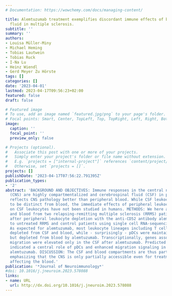 ```yaml
---
# Documentation: https://wowchemy.com/docs/managing-content/

title: Alemtuzumab treatment exemplifies discordant immune effects of blood and cerebrospinal
  fluid in multiple sclerosis.
subtitle: ''
summary: ''
authors:
- Louisa Müller-Miny
- Michael Heming
- Tobias Lautwein
- Tobias Ruck
- I-Na Lu
- Heinz Wiendl
- Gerd Meyer Zu Hörste
tags: []
categories: []
date: '2023-04-01'
lastmod: 2023-04-17T09:56:23+02:00
featured: false
draft: false

# Featured image
# To use, add an image named `featured.jpg/png` to your page's folder.
# Focal points: Smart, Center, TopLeft, Top, TopRight, Left, Right, BottomLeft, Bottom, BottomRight.
image:
  caption: ''
  focal_point: ''
  preview_only: false

# Projects (optional).
#   Associate this post with one or more of your projects.
#   Simply enter your project's folder or file name without extension.
#   E.g. `projects = ["internal-project"]` references `content/project/deep-learning/index.md`.
#   Otherwise, set `projects = []`.
projects: []
publishDate: '2023-04-17T07:56:22.791395Z'
publication_types:
- '2'
abstract: 'BACKGROUND AND OBJECTIVES: Immune responses in the central nervous system
  (CNS) are highly compartmentalized and cerebrospinal fluid (CSF) in particular often
  reflects CNS pathology better than peripheral blood. While CSF leukocytes are known
  to be distinct from blood, the immediate effects of peripheral leukocyte depletion
  on CSF leukocytes have not been studied in humans. METHODS: We here analyzed CSF
  and blood from two relapsing-remitting multiple sclerosis (RRMS) patients early
  after peripheral leukocyte depletion with the anti-CD52 antibody alemtuzumab compared
  to untreated RRMS and control patients using single cell RNA-sequencing. RESULTS:
  As expected for alemtuzumab, most leukocyte lineages including T cells were synchronously
  depleted from CSF and blood, while - surprisingly - pDCs were maintained in CSF
  but depleted from blood by alemtuzumab. Transcriptionally, genes associated with
  migration were elevated only in the CSF after alemtuzumab. Predicted cellular interactions
  indicated a central role of pDCs and enhanced migration signaling in the CSF after
  alemtuzumab. DISCUSSION: The CSF and blood compartments are thus partially uncoupled,
  emphasizing that the CNS is only partially accessible even for treatments profoundly
  affecting the blood.'
publication: '*Journal of Neuroimmunology*'
#doi: 10.1016/j.jneuroim.2023.578088
links:
- name: URL
  url: http://dx.doi.org/10.1016/j.jneuroim.2023.578088
---
```

